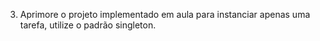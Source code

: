 3) Aprimore o projeto implementado em aula
para instanciar apenas uma tarefa, utilize o padrão singleton.